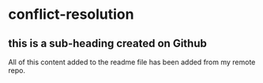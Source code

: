 # conflict-resolution

## this is a sub-heading created on Github

All of this content added to the readme file has been added from my remote repo.
